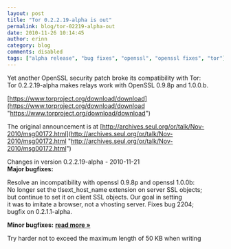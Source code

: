 ```yaml
---
layout: post
title: "Tor 0.2.2.19-alpha is out"
permalink: blog/tor-02219-alpha-out
date: 2010-11-26 10:14:45
author: erinn
category: blog
comments: disabled
tags: ["alpha release", "bug fixes", "openssl", "openssl fixes", "tor"]
---
```


Yet another OpenSSL security patch broke its compatibility with Tor:  
 Tor 0.2.2.19-alpha makes relays work with OpenSSL 0.9.8p and 1.0.0.b.

[https://www.torproject.org/download/download](https://www.torproject.org/download/download "https://www.torproject.org/download/download")

The original announcement is at [http://archives.seul.org/or/talk/Nov-2010/msg00172.html](http://archives.seul.org/or/talk/Nov-2010/msg00172.html "http://archives.seul.org/or/talk/Nov-2010/msg00172.html")

Changes in version 0.2.2.19-alpha - 2010-11-21  
 **Major bugfixes:**

Resolve an incompatibility with openssl 0.9.8p and openssl 1.0.0b:  
 No longer set the tlsext\_host\_name extension on server SSL objects;  
 but continue to set it on client SSL objects. Our goal in setting  
 it was to imitate a browser, not a vhosting server. Fixes bug 2204;  
 bugfix on 0.2.1.1-alpha.

**Minor bugfixes:** [**read more »**](https://blog.torproject.org/blog/tor-02219-alpha-out)

Try harder not to exceed the maximum length of 50 KB when writing  

